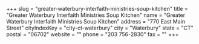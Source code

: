 +++
slug = "greater-waterbury-interfaith-ministries-soup-kitchen"
title = "Greater Waterbury Interfaith Ministries Soup Kitchen"
name = "Greater Waterbury Interfaith Ministries Soup Kitchen"
address = "770 East Main Street"
cityIndexKey = "city-ct-waterbury"
city = "Waterbury"
state = "CT"
postal = "06702"
website = ""
phone = "203 756-2830"
fax = ""
+++
